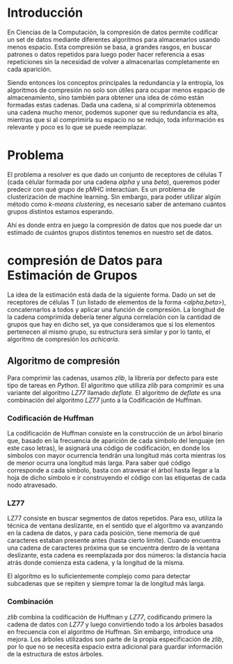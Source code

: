 # Introducción

En Ciencias de la Computación, la compresión de datos permite codificar un set de datos mediante diferentes algoritmos para almacenarlos usando menos espacio. Esta compresión se basa, a grandes rasgos, en buscar patrones o datos repetidos para luego poder hacer referencia a esas repeticiones sin la necesidad de volver a almacenarlas completamente en cada aparición.

Siendo entonces los conceptos principales la redundancia y la entropía, los algoritmos de compresión no solo son útiles para ocupar menos espacio de almacenamiento, sino también para obtener una idea de cómo están formadas estas cadenas. Dada una cadena, si al comprimirla obtenemos una cadena mucho menor, podemos suponer que su redundancia es alta, mientras que si al comprimirla su espacio no se redujo, toda información es relevante y poco es lo que se puede reemplazar.

# Problema

El problema a resolver es que dado un conjunto de receptores de células T (cada célular formada por una cadena _alpha_ y una _beta_), queremos poder predecir con qué grupo de pMHC interactúan. Es un problema de clusterización de machine learning. Sin embargo, para poder utilizar algún método como _k-means clustering_, es necesario saber de antemano cuántos grupos distintos estamos esperando.

Ahí es donde entra en juego la compresión de datos que nos puede dar un estimado de cuántos grupos distintos tenemos en nuestro set de datos. 

# compresión de Datos para Estimación de Grupos

La idea de la estimación está dada de la siguiente forma. Dado un set de receptores de células T (un listado de elementos de la forma <_alpha_,_beta_>), concaternarlos a todos y aplicar una función de compresión. La longitud de la cadena comprimida debería tener alguna correlación con la cantidad de grupos que hay en dicho set, ya que consideramos que si los elementos pertenecen al mismo grupo, su estructura será similar y por lo tanto, el algoritmo de compresión los _achicaría_.

## Algoritmo de compresión

Para comprimir las cadenas, usamos _zlib_, la librería por defecto para este tipo de tareas en _Python_. El algoritmo que utiliza _zlib_ para comprimir es una variante del algoritmo _LZ77_ llamado _deflate_. El algoritmo de _deflate_ es una combinación del algoritmo _LZ77_ junto a la Codificación de Huffman.

### Codificación de Huffman

La codificación de Huffman consiste en la construcción de un árbol binario que, basado en la frecuencia de aparición de cada símbolo del lenguaje (en este caso letras), le asignará una código de codificación, en donde los símbolos con mayor ocurrencia tendrán una longitud más corta mientras los de menor ocurra una longitud más larga. Para saber qué código corresponde a cada símbolo, basta con atravesar el árbol hasta llegar a la hoja de dicho símbolo e ir construyendo el código con las etiquetas de cada nodo atravesado.

### LZ77

LZ77 consiste en buscar segmentos de datos repetidos. Para eso, utiliza la técnica de ventana deslizante, en el sentido que el algoritmo va avanzando en la cadena de datos, y para cada posición, tiene memoria de qué caracteres estaban presente antes (hasta cierto límite). Cuando encuentra una cadena de caracteres próxima que se encuentra dentro de la ventana deslizante, esta cadena es reemplazada por dos números: la distancia hacia atrás donde comienza esta cadena, y la longitud de la misma. 

El algoritmo es lo suficientemente complejo como para detectar subcadenas que se repiten y siempre tomar la de longitud más larga.

### Combinación

_zlib_ combina la codificación de Huffman y _LZ77_, codificando primero la cadena de datos con _LZ77_ y luego convirtiendo todo a los árboles basados en frecuencia con el algoritmo de Huffman. Sin embargo, introduce una mejora. Los árboles utilizados son parte de la propia especificación de _zlib_, por lo que no se necesita espacio extra adicional para guardar información de la estructura de estos árboles.

